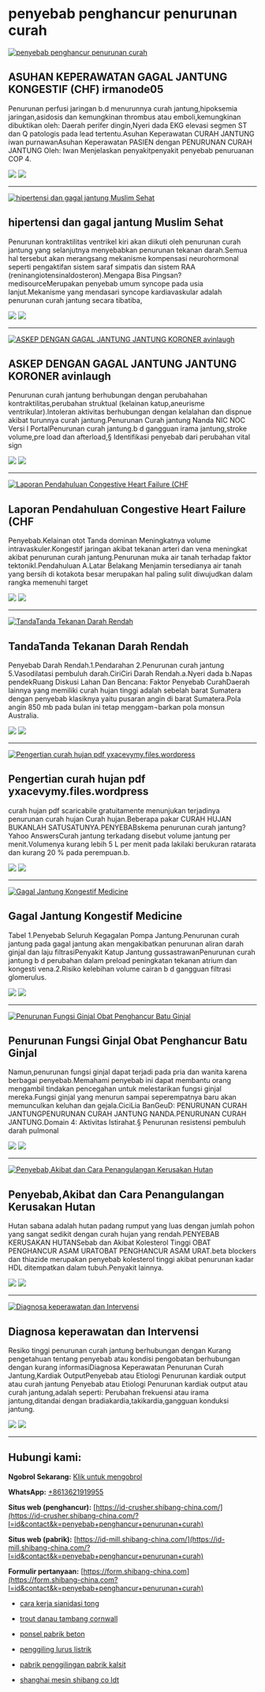 # penyebab penghancur penurunan curah

<a href="https://swt.shibang-china.com/?l=id&img&k=penyebab+penghancur+penurunan+curah" target="_blank">![penyebab penghancur penurunan curah](http://static.shibang-china.com/all-800x300/1081.jpg)</a>

## ASUHAN KEPERAWATAN GAGAL JANTUNG KONGESTIF (CHF) irmanode05
Penurunan perfusi jaringan b.d menurunnya curah jantung,hipoksemia jaringan,asidosis dan kemungkinan thrombus atau emboli,kemungkinan dibuktikan oleh: Daerah perifer dingin,Nyeri dada EKG elevasi segmen ST dan Q patologis pada lead tertentu.Asuhan Keperawatan CURAH JANTUNG iwan purnawanAsuhan Keperawatan PASIEN dengan PENURUNAN CURAH JANTUNG Oleh: Iwan Menjelaskan penyakitpenyakit penyebab penuruanan COP 4.


<a href="https://whatsapp.shibangsoft.com/WhatsApp.php" target="_blank" title="WhatsApp">![](http://static.shibang-china.com/icon/whatsapp.png)</a> <a href="https://swt.shibang-china.com/?l=id&icon&k=penyebab+penghancur+penurunan+curah" target="_blank">![](http://static.shibang-china.com/icon/chat-id.png)</a>

---

<a href="https://swt.shibang-china.com/?l=id&img&k=penyebab+penghancur+penurunan+curah" target="_blank">![hipertensi dan gagal jantung Muslim Sehat](http://static.shibang-china.com/all-800x300/1227.jpg)</a>

## hipertensi dan gagal jantung Muslim Sehat
Penurunan kontraktilitas ventrikel kiri akan diikuti oleh penurunan curah jantung yang selanjutnya menyebabkan penurunan tekanan darah.Semua hal tersebut akan merangsang mekanisme kompensasi neurohormonal seperti pengaktifan sistem saraf simpatis dan sistem RAA (reninangiotensinaldosteron).Mengapa Bisa Pingsan? medisourceMerupakan penyebab umum syncope pada usia lanjut.Mekanisme yang mendasari syncope kardiavaskular adalah penurunan curah jantung secara tibatiba,


<a href="https://whatsapp.shibangsoft.com/WhatsApp.php" target="_blank" title="WhatsApp">![](http://static.shibang-china.com/icon/whatsapp.png)</a> <a href="https://swt.shibang-china.com/?l=id&icon&k=penyebab+penghancur+penurunan+curah" target="_blank">![](http://static.shibang-china.com/icon/chat-id.png)</a>

---

<a href="https://swt.shibang-china.com/?l=id&img&k=penyebab+penghancur+penurunan+curah" target="_blank">![ASKEP DENGAN GAGAL JANTUNG JANTUNG KORONER avinlaugh](http://static.shibang-china.com/all-800x300/241.jpg)</a>

## ASKEP DENGAN GAGAL JANTUNG JANTUNG KORONER avinlaugh
Penurunan curah jantung berhubungan dengan perubahahan kontraktilitas,perubahan struktual (kelainan katup,aneurisme ventrikular).Intoleran aktivitas berhubungan dengan kelalahan dan dispnue akibat turunnya curah jantung.Penurunan Curah jantung Nanda NIC NOC Versi I PortalPenurunan curah jantung.b d gangguan irama jantung,stroke volume,pre load dan afterload,§ Identifikasi penyebab dari perubahan vital sign


<a href="https://whatsapp.shibangsoft.com/WhatsApp.php" target="_blank" title="WhatsApp">![](http://static.shibang-china.com/icon/whatsapp.png)</a> <a href="https://swt.shibang-china.com/?l=id&icon&k=penyebab+penghancur+penurunan+curah" target="_blank">![](http://static.shibang-china.com/icon/chat-id.png)</a>

---

<a href="https://swt.shibang-china.com/?l=id&img&k=penyebab+penghancur+penurunan+curah" target="_blank">![Laporan Pendahuluan Congestive Heart Failure (CHF](http://static.shibang-china.com/all-800x300/542.jpg)</a>

## Laporan Pendahuluan Congestive Heart Failure (CHF
Penyebab.Kelainan otot Tanda dominan Meningkatnya volume intravaskuler.Kongestif jaringan akibat tekanan arteri dan vena meningkat akibat penurunan curah jantung.Penurunan muka air tanah terhadap faktor tektonikI.Pendahuluan A.Latar Belakang Menjamin tersedianya air tanah yang bersih di kotakota besar merupakan hal paling sulit diwujudkan dalam rangka memenuhi target


<a href="https://whatsapp.shibangsoft.com/WhatsApp.php" target="_blank" title="WhatsApp">![](http://static.shibang-china.com/icon/whatsapp.png)</a> <a href="https://swt.shibang-china.com/?l=id&icon&k=penyebab+penghancur+penurunan+curah" target="_blank">![](http://static.shibang-china.com/icon/chat-id.png)</a>

---

<a href="https://swt.shibang-china.com/?l=id&img&k=penyebab+penghancur+penurunan+curah" target="_blank">![TandaTanda Tekanan Darah Rendah](http://static.shibang-china.com/all-800x300/1072.jpg)</a>

## TandaTanda Tekanan Darah Rendah
Penyebab Darah Rendah.1.Pendarahan 2.Penurunan curah jantung 5.Vasodilatasi pembuluh darah.CiriCiri Darah Rendah.a.Nyeri dada b.Napas pendekRuang Diskusi Lahan Dan Bencana: Faktor Penyebab CurahDaerah lainnya yang memiliki curah hujan tinggi adalah sebelah barat Sumatera dengan penyebab klasiknya yaitu pusaran angin di barat Sumatera.Pola angin 850 mb pada bulan ini tetap menggam¬barkan pola monsun Australia.


<a href="https://whatsapp.shibangsoft.com/WhatsApp.php" target="_blank" title="WhatsApp">![](http://static.shibang-china.com/icon/whatsapp.png)</a> <a href="https://swt.shibang-china.com/?l=id&icon&k=penyebab+penghancur+penurunan+curah" target="_blank">![](http://static.shibang-china.com/icon/chat-id.png)</a>

---

<a href="https://swt.shibang-china.com/?l=id&img&k=penyebab+penghancur+penurunan+curah" target="_blank">![Pengertian curah hujan pdf yxacevymy.files.wordpress](http://static.shibang-china.com/all-800x300/1215.jpg)</a>

## Pengertian curah hujan pdf yxacevymy.files.wordpress
curah hujan pdf scaricabile gratuitamente menunjukan terjadinya penurunan curah hujan Curah hujan.Beberapa pakar CURAH HUJAN BUKANLAH SATUSATUNYA.PENYEBABskema penurunan curah jantung? Yahoo AnswersCurah jantung terkadang disebut volume jantung per menit.Volumenya kurang lebih 5 L per menit pada lakilaki berukuran ratarata dan kurang 20 % pada perempuan.b.


<a href="https://whatsapp.shibangsoft.com/WhatsApp.php" target="_blank" title="WhatsApp">![](http://static.shibang-china.com/icon/whatsapp.png)</a> <a href="https://swt.shibang-china.com/?l=id&icon&k=penyebab+penghancur+penurunan+curah" target="_blank">![](http://static.shibang-china.com/icon/chat-id.png)</a>

---

<a href="https://swt.shibang-china.com/?l=id&img&k=penyebab+penghancur+penurunan+curah" target="_blank">![Gagal Jantung Kongestif Medicine](http://static.shibang-china.com/all-800x300/16.jpg)</a>

## Gagal Jantung Kongestif Medicine
Tabel 1.Penyebab Seluruh Kegagalan Pompa Jantung.Penurunan curah jantung pada gagal jantung akan mengakibatkan penurunan aliran darah ginjal dan laju filtrasiPenyakit Katup Jantung gussastrawanPenurunan curah jantung b d perubahan dalam preload peningkatan tekanan atrium dan kongesti vena.2.Risiko kelebihan volume cairan b d gangguan filtrasi glomerulus.


<a href="https://whatsapp.shibangsoft.com/WhatsApp.php" target="_blank" title="WhatsApp">![](http://static.shibang-china.com/icon/whatsapp.png)</a> <a href="https://swt.shibang-china.com/?l=id&icon&k=penyebab+penghancur+penurunan+curah" target="_blank">![](http://static.shibang-china.com/icon/chat-id.png)</a>

---

<a href="https://swt.shibang-china.com/?l=id&img&k=penyebab+penghancur+penurunan+curah" target="_blank">![Penurunan Fungsi Ginjal Obat Penghancur Batu Ginjal](http://static.shibang-china.com/all-800x300/10.jpg)</a>

## Penurunan Fungsi Ginjal Obat Penghancur Batu Ginjal
Namun,penurunan fungsi ginjal dapat terjadi pada pria dan wanita karena berbagai penyebab.Memahami penyebab ini dapat membantu orang mengambil tindakan pencegahan untuk melestarikan fungsi ginjal mereka.Fungsi ginjal yang menurun sampai seperempatnya baru akan memunculkan keluhan dan gejala.CiciLia BanGeuD: PENURUNAN CURAH JANTUNGPENURUNAN CURAH JANTUNG NANDA.PENURUNAN CURAH JANTUNG.Domain 4: Aktivitas Istirahat.§ Penurunan resistensi pembuluh darah pulmonal


<a href="https://whatsapp.shibangsoft.com/WhatsApp.php" target="_blank" title="WhatsApp">![](http://static.shibang-china.com/icon/whatsapp.png)</a> <a href="https://swt.shibang-china.com/?l=id&icon&k=penyebab+penghancur+penurunan+curah" target="_blank">![](http://static.shibang-china.com/icon/chat-id.png)</a>

---

<a href="https://swt.shibang-china.com/?l=id&img&k=penyebab+penghancur+penurunan+curah" target="_blank">![Penyebab,Akibat dan Cara Penangulangan Kerusakan Hutan](http://static.shibang-china.com/all-800x300/953.jpg)</a>

## Penyebab,Akibat dan Cara Penangulangan Kerusakan Hutan
Hutan sabana adalah hutan padang rumput yang luas dengan jumlah pohon yang sangat sedikit dengan curah hujan yang rendah.PENYEBAB KERUSAKAN HUTANSebab dan Akibat Kolesterol Tinggi OBAT PENGHANCUR ASAM URATOBAT PENGHANCUR ASAM URAT.beta blockers dan thiazide merupakan penyebab kolesterol tinggi akibat penurunan kadar HDL ditempatkan dalam tubuh.Penyakit lainnya.


<a href="https://whatsapp.shibangsoft.com/WhatsApp.php" target="_blank" title="WhatsApp">![](http://static.shibang-china.com/icon/whatsapp.png)</a> <a href="https://swt.shibang-china.com/?l=id&icon&k=penyebab+penghancur+penurunan+curah" target="_blank">![](http://static.shibang-china.com/icon/chat-id.png)</a>

---

<a href="https://swt.shibang-china.com/?l=id&img&k=penyebab+penghancur+penurunan+curah" target="_blank">![Diagnosa keperawatan dan Intervensi](http://static.shibang-china.com/all-800x300/779.jpg)</a>

## Diagnosa keperawatan dan Intervensi
Resiko tinggi penurunan curah jantung berhubungan dengan Kurang pengetahuan tentang penyebab atau kondisi pengobatan berhubungan dengan kurang informasiDiagnosa Keperawatan Penurunan Curah Jantung,Kardiak OutputPenyebab atau Etiologi Penurunan kardiak output atau curah jantung Penyebab atau Etiologi Penurunan kardiak output atau curah jantung,adalah seperti: Perubahan frekuensi atau irama jantung,ditandai dengan bradiakardia,takikardia,gangguan konduksi jantung.


<a href="https://whatsapp.shibangsoft.com/WhatsApp.php" target="_blank" title="WhatsApp">![](http://static.shibang-china.com/icon/whatsapp.png)</a> <a href="https://swt.shibang-china.com/?l=id&icon&k=penyebab+penghancur+penurunan+curah" target="_blank">![](http://static.shibang-china.com/icon/chat-id.png)</a>

---
## Hubungi kami:

**Ngobrol Sekarang:** [Klik untuk mengobrol](https://swt.shibang-china.com?l=id&contact&k=penyebab+penghancur+penurunan+curah)

**WhatsApp:**  [+8613621919955](https://whatsapp.shibangsoft.com/WhatsApp.php)

**Situs web (penghancur):** [https://id-crusher.shibang-china.com/](https://id-crusher.shibang-china.com/?l=id&contact&k=penyebab+penghancur+penurunan+curah)

**Situs web (pabrik):** [https://id-mill.shibang-china.com/](https://id-mill.shibang-china.com/?l=id&contact&k=penyebab+penghancur+penurunan+curah)

**Formulir pertanyaan:** [https://form.shibang-china.com](https://form.shibang-china.com?l=id&contact&k=penyebab+penghancur+penurunan+curah)

* [cara kerja sianidasi tong](../23/cara%20kerja%20sianidasi%20tong.md)

* [trout danau tambang cornwall](../23/trout%20danau%20tambang%20cornwall.md)

* [ponsel pabrik beton](../22/ponsel%20pabrik%20beton.md)

* [penggiling lurus listrik](../28/penggiling%20lurus%20listrik.md)

* [pabrik penggilingan pabrik kalsit](../18/pabrik%20penggilingan%20pabrik%20kalsit.md)

* [shanghai mesin shibang co ldt](../23/shanghai%20mesin%20shibang%20co%20ldt.md)